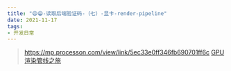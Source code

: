 ```yaml
---
title: "😄😁-读取后端验证码-（七）-显卡-render-pipeline"
date: 2021-11-17
tags: 
- 开发日常
---
```



> https://mp.processon.com/view/link/5ec33e0ff346fb690701ff6c
[GPU渲染管线之旅](https://www.zhihu.com/column/c_1265245746099941376)

